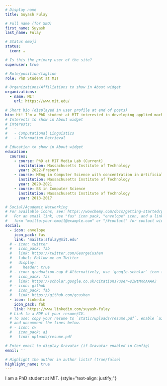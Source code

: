 ```yaml
---
# Display name
title: Suyash Fulay

# Full name (for SEO)
first_name: Suyash  
last_name: Fulay

# Status emoji
status:
  icon: ☕️

# Is this the primary user of the site?
superuser: true

# Role/position/tagline
role: PhD Student at MIT

# Organizations/Affiliations to show in About widget
organizations:
  - name: MIT
    url: https://www.mit.edu/

# Short bio (displayed in user profile at end of posts)
bio: Hi! I'm a PhD student at MIT interested in developing applied machine learning methods that better help us understand people and social systems.
# Interests to show in About widget
# interests:
#   - 
#   - Computational Linguistics
#   - Information Retrieval

# Education to show in About widget
education:
  courses:
    - course: PhD at MIT Media Lab (Current)
      institution: Massachusetts Institute of Technology
      year: 2022-Present
    - course: MEng in Computer Science with concentration in Artificial Intelligence
      institution: Massachusetts Institute of Technology
      year: 2020-2021
    - course: BS in Computer Science
      institution: Massachusetts Institute of Technology
      year: 2013-2017

# Social/Academic Networking
# For available icons, see: https://wowchemy.com/docs/getting-started/page-builder/#icons
#   For an email link, use "fas" icon pack, "envelope" icon, and a link in the
#   form "mailto:your-email@example.com" or "/#contact" for contact widget.
social:
  - icon: envelope
    icon_pack: fas
    link: 'mailto:sfulay@mit.edu'
  # - icon: twitter
  #   icon_pack: fab
  #   link: https://twitter.com/GeorgeCushen
  #   label: Follow me on Twitter
  #   display:
  #     header: true
  # - icon: graduation-cap # Alternatively, use `google-scholar` icon from `ai` icon pack
  #   icon_pack: fas
  #   link: https://scholar.google.co.uk/citations?user=sIwtMXoAAAAJ
  # - icon: github
  #   icon_pack: fab
  #   link: https://github.com/gcushen
  - icon: linkedin
    icon_pack: fab
    link: https://www.linkedin.com/suyash-fulay
  # Link to a PDF of your resume/CV.
  # To use: copy your resume to `static/uploads/resume.pdf`, enable `ai` icons in `params.yaml`,
  # and uncomment the lines below.
  # - icon: cv
  #   icon_pack: ai
  #   link: uploads/resume.pdf

# Enter email to display Gravatar (if Gravatar enabled in Config)
email: ''

# Highlight the author in author lists? (true/false)
highlight_name: true
---
```


I am a PhD student at MIT.
{style="text-align: justify;"}
